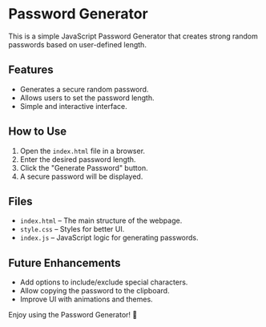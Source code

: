 # Password Generator

This is a simple JavaScript Password Generator that creates strong random passwords based on user-defined length.

## Features
- Generates a secure random password.
- Allows users to set the password length.
- Simple and interactive interface.

## How to Use
1. Open the `index.html` file in a browser.
2. Enter the desired password length.
3. Click the "Generate Password" button.
4. A secure password will be displayed.

## Files
- `index.html` – The main structure of the webpage.
- `style.css` – Styles for better UI.
- `index.js` – JavaScript logic for generating passwords.

## Future Enhancements
- Add options to include/exclude special characters.
- Allow copying the password to the clipboard.
- Improve UI with animations and themes.

Enjoy using the Password Generator! 🔑
